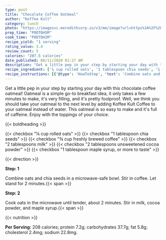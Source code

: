 ```yaml
---
type: post
title: "Chocolate Coffee Oatmeal"
author: "Koffee Kult"
category: lunch
photo: "https://imagesvc.meredithcorp.io/v3/mm/image?url=https%3A%2F%2Fimages.media-allrecipes.com%2Fuserphotos%2F4301257.jpg"
prep_time: "P0DT0H5M"
cook_time: "P0DT0H2M"
recipe_yield: "1 serving"
rating_value: 3.4
review_count: 5
calories: "207.5 calories"
date_published: 08/11/2020 01:27 AM
description: "Get a little pep in your step by starting your day with this chocolate coffee oatmeal! Oatmeal is a simple go-to breakfast idea, it only takes a few minutes to make, it's very filling, and it's pretty foolproof. Well, we think you should take your oatmeal to the next level by adding Koffee Kult Coffee to your oatmeal instead of water. This oatmeal is so easy to make and it's full of caffeine. Enjoy with the toppings of your choice."
recipe_ingredient: ['¼ cup rolled oats', '1 tablespoon chia seeds', '¾ cup freshly brewed coffee', '2 tablespoons milk', '2 tablespoons unsweetened cocoa powder', '1 tablespoon maple syrup, or more to taste']
recipe_instructions: [{'@type': 'HowToStep', 'text': 'Combine oats and chia seeds in a microwave-safe bowl. Stir in coffee. Let stand for 2 minutes.\n'}, {'@type': 'HowToStep', 'text': 'Cook oats in the microwave until tender, about 2 minutes. Stir in milk, cocoa powder, and maple syrup.\n'}]
---
```


Get a little pep in your step by starting your day with this chocolate coffee oatmeal! 
Oatmeal is a simple go-to breakfast idea, it only takes a few minutes to make, it's very filling, and it's pretty foolproof. Well, we think you should take your oatmeal to the next level by adding Koffee Kult Coffee to your oatmeal instead of water. This oatmeal is so easy to make and it's full of caffeine. Enjoy with the toppings of your choice. 

{{< boldheading >}}

{{< checkbox "¼ cup rolled oats" >}}
{{< checkbox "1 tablespoon chia seeds" >}}
{{< checkbox "¾ cup freshly brewed coffee" >}}
{{< checkbox "2 tablespoons milk" >}}
{{< checkbox "2 tablespoons unsweetened cocoa powder" >}}
{{< checkbox "1 tablespoon maple syrup, or more to taste" >}}


{{< direction >}}

**Step: 1**

Combine oats and chia seeds in a microwave-safe bowl. Stir in coffee. Let stand for 2 minutes.{{< span >}}

**Step: 2**

Cook oats in the microwave until tender, about 2 minutes. Stir in milk, cocoa powder, and maple syrup.{{< span >}}

{{< nutrition >}}

**Per Serving:** 208 calories; protein 7.2g; carbohydrates 37.7g; fat 5.8g; cholesterol 2.4mg; sodium 22.8mg.